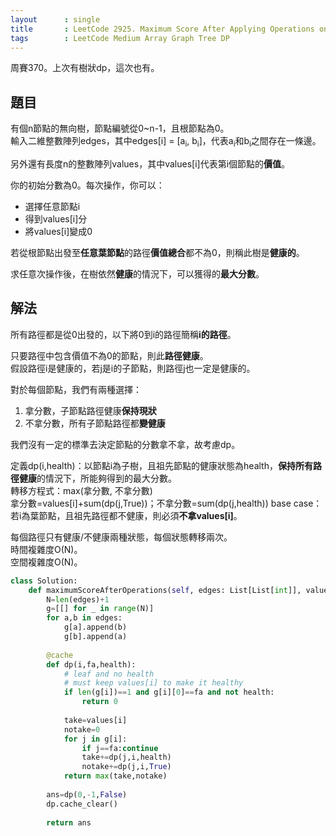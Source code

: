 ```yaml
---
layout      : single
title       : LeetCode 2925. Maximum Score After Applying Operations on a Tree
tags        : LeetCode Medium Array Graph Tree DP
---
```

周賽370。上次有樹狀dp，這次也有。  

## 題目

有個n節點的無向樹，節點編號從0\~n-1，且根節點為0。  
輸入二維整數陣列edges，其中edges[i] = [a<sub>i</sub>, b<sub>i</sub>]，代表a<sub>i</sub>和b<sub>i</sub>之間存在一條邊。  

另外還有長度n的整數陣列values，其中values[i]代表第i個節點的**價值**。  

你的初始分數為0。每次操作，你可以：  

- 選擇任意節點i  
- 得到values[i]分  
- 將values[i]變成0  

若從根節點出發至**任意葉節點**的路徑**價值總合**都不為0，則稱此樹是**健康的**。  

求任意次操作後，在樹依然**健康**的情況下，可以獲得的**最大分數**。  

## 解法

所有路徑都是從0出發的，以下將0到i的路徑簡稱**i的路徑**。  

只要路徑中包含價值不為0的節點，則此**路徑健康**。  
假設路徑i是健康的，若j是i的子節點，則路徑j也一定是健康的。  

對於每個節點，我們有兩種選擇：  

1. 拿分數，子節點路徑健康**保持現狀**  
2. 不拿分數，所有子節點路徑都**變健康**  

我們沒有一定的標準去決定節點的分數拿不拿，故考慮dp。  

定義dp(i,health)：以節點i為子樹，且祖先節點的健康狀態為health，**保持所有路徑健康**的情況下，所能夠得到的最大分數。  
轉移方程式：max(拿分數, 不拿分數)  
拿分數=values[i]+sum(dp(j,True))；不拿分數=sum(dp(j,health))
base case：若i為葉節點，且祖先路徑都不健康，則必須**不拿values[i]**。  

每個路徑只有健康/不健康兩種狀態，每個狀態轉移兩次。  
時間複雜度O(N)。  
空間複雜度O(N)。  

```python
class Solution:
    def maximumScoreAfterOperations(self, edges: List[List[int]], values: List[int]) -> int:
        N=len(edges)+1
        g=[[] for _ in range(N)]
        for a,b in edges:
            g[a].append(b)
            g[b].append(a)
        
        @cache
        def dp(i,fa,health):
            # leaf and no health
            # must keep values[i] to make it healthy
            if len(g[i])==1 and g[i][0]==fa and not health:
                return 0
            
            take=values[i]
            notake=0
            for j in g[i]:
                if j==fa:continue
                take+=dp(j,i,health)
                notake+=dp(j,i,True)
            return max(take,notake)
        
        ans=dp(0,-1,False)
        dp.cache_clear()
        
        return ans
```
